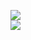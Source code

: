 [![](https://img.shields.io/badge/Made%20With-Github%20Spray-lightgrey.svg?style=for-the-badge&logo=github)](https://github.com/Annihil/github-spray#4779)  
[![](https://i.imgur.com/2DrTn0Z.gif)](https://github.com/Annihil/github-spray)